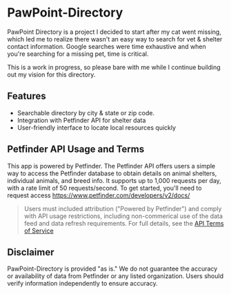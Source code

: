 # PawPoint-Directory

PawPoint Directory is a project I decided to start after my cat went missing, which led me to realize there wasn't an easy way to search for vet & shelter contact information. Google searches were time exhaustive and when you're searching for a missing pet, time is critical. 

This is a work in progress, so please bare with me while I continue building out my vision for this directory.

## Features  
- Searchable directory by city & state or zip code.
- Integration with Petfinder API for shelter data
- User-friendly interface to locate local resources quickly

## Petfinder API Usage and Terms
This app is powered by Petfinder. The Petfinder API offers users a simple way to access the Petfinder database to obtain details on animal shelters, individual animals, and breed info. It supports up to 1,000 requests per day, with a rate limit of 50 requests/second. To get started, you'll need to request access https://www.petfinder.com/developers/v2/docs/  
> Users must included attribution ("Powered by Petfinder") and comply with API usage restrictions, including non-commerical use of the data feed and data refresh requirements.
> For full details, see the [API Terms of Service](https://www.petfinder.com/api-terms-of-service/)

## Disclaimer  
PawPoint-Directory is provided "as is." We do not guarantee the accuracy or availability of data from Petfinder or any listed organization. Users should verify information independently to ensure accuracy.
